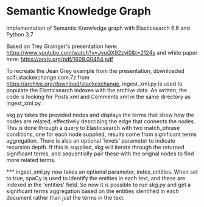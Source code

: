 # Semantic Knowledge Graph
Implementation of Semantic Knowledge graph with Elasticsearch 6.6 and Python 3.7

Based on Trey Grainger's presentation here:
https://www.youtube.com/watch?v=JvuQX92zyi0&t=2124s
and white paper here:
https://arxiv.org/pdf/1609.00464.pdf

To recreate the Jean Grey example from the presentation, downloaded scifi.stackexchange.com.7z from https://archive.org/download/stackexchange, ingest_xml.py is used to populate the Elasticsearch indexes with the archive data.  As written, the code is looking for Posts.xml and Comments.xml in the same directory as ingest_xml.py.

skg.py takes the provided nodes and displays the terms that show how the nodes are related, effectively describing the edge that connects the nodes.  This is done through a query to Elasticsearch with two match_phrase conditions, one for each node supplied, results come from significant terms aggregation.  There is also an optional 'levels' parameter to indicate recursion depth.  If this is supplied, skg will iterate through the returned significant terms, and sequentially pair these with the orignal nodes to find more related terms.

*** ingest_xml.py now takes an optional parameter, index_entities.  When set to true, spaCy is used to identify the entities in each text, and these are indexed in the 'entities' field.  So now it is possible to run skg.py and get a significant terms aggregation based on the entities identified in each document rather than just the terms in the text.
